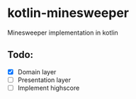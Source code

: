# kotlin-minesweeper
Minesweeper implementation in kotlin

## Todo:
- [x] Domain layer
- [ ] Presentation layer
- [ ] Implement highscore